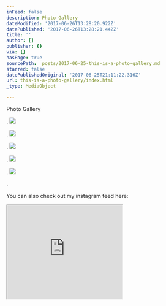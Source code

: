 ```yaml
---
inFeed: false
description: Photo Gallery
dateModified: '2017-06-26T13:28:20.922Z'
datePublished: '2017-06-26T13:28:21.442Z'
title: ''
author: []
publisher: {}
via: {}
hasPage: true
sourcePath: _posts/2017-06-25-this-is-a-photo-gallery.md
starred: false
datePublishedOriginal: '2017-06-25T21:11:22.316Z'
url: this-is-a-photo-gallery/index.html
_type: MediaObject

---
```

Photo Gallery

.
![](https://the-grid-user-content.s3-us-west-2.amazonaws.com/95375b11-692b-4e56-a430-93f9f24f8c28.jpg)

.
![](https://the-grid-user-content.s3-us-west-2.amazonaws.com/7b776e98-e5d2-4ec0-b131-ae3682e34b5c.jpg)

.
![](https://the-grid-user-content.s3-us-west-2.amazonaws.com/9499a99e-32fd-4a98-ad3d-1842f9ff4e6d.jpg)

.
![](https://the-grid-user-content.s3-us-west-2.amazonaws.com/8373c563-7444-495b-8ea8-80b8557e4ac8.jpg)

.
![](https://the-grid-user-content.s3-us-west-2.amazonaws.com/a276f725-c204-467e-bc17-d9422f373677.jpg)

.

You can also check out my instagram feed here:

<iframe src="https://the-grid.github.io/ed-userhtml/?g=eJzLKCkpKLbS1y8vL9fLzCsuSUwvSszVS87P1c8tii9OTcyLr6is0gcAG1YOnw" height="244" style=""></iframe>